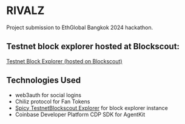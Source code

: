 # RIVALZ

Project submission to EthGlobal Bangkok 2024 hackathon.

## Testnet block explorer hosted at Blockscout:
[Testnet Block Explorer (hosted on Blockscout)](https://spicy-chiliz.cloud.blockscout.com/)

## Technologies Used

* web3auth for social logins
* Chiliz protocol for Fan Tokens
* [Spicy TestnetBlockscout Explorer](https://spicy-chiliz.cloud.blockscout.com/) for block explorer instance
* Coinbase Developer Platform CDP SDK for AgentKit